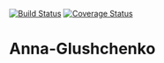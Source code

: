 [![Build Status](https://travis-ci.org/Brest-Java-Course-2019/Anna-Glushchenko.svg?branch=master)](https://travis-ci.org/Brest-Java-Course-2019/Anna-Glushchenko)
[![Coverage Status](https://coveralls.io/repos/github/Brest-Java-Course-2019/Anna-Glushchenko/badge.svg?branch=master)](https://coveralls.io/github/Brest-Java-Course-2019/Anna-Glushchenko?branch=master)

# Anna-Glushchenko
